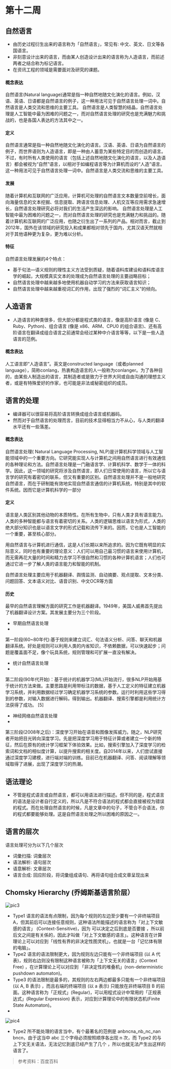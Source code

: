 # 第十二周

## 自然语言
* 由历史过程衍生出来的语言称为「自然语言」，常见有: 中文、英文、日文等各国语言。
* 非刻意设计出来的语言，而由某人创造设计出来的语言称为人造语言，而前述两者之结合称为标记语言。
* 在资讯工程的领域是需要面对及研究的课题。
#### 概念表达
自然语言(Natural language)通常是指一种自然地随文化演化的语言。例如，汉语、英语、日语都是自然语言的例子，这一种用法可见于自然语言处理一词中。自然语言是人类交流和思维的主要工具。 自然语言是人类智慧的结晶，自然语言处理是人工智能中最为困难的问题之一，而对自然语言处理的研究也是充满魅力和挑战的，也是各国人表达的方法其中之一。
#### 定义
自然语言通常是指一种自然地随文化演化的语言。汉语、英语、日语为自然语言的例子，而世界语则为人造语言，即是一种由人蓄意为某些特定目的而创造的语言。 不过，有时所有人类使用的语言（包括上述自然地随文化演化的语言，以及人造语言）都会被视为“自然”语言，以相对于如编程语言等为计算机而设的“人造”语言。这一种用法可见于自然语言处理一词中。自然语言是人类交流和思维的主要工具。
#### 发展
随着计算机和互联网的广泛应用，计算机可处理的自然语言文本数量空前增长，面向海量信息的文本挖掘、信息提取、跨语言信息处理、人机交互等应用需求急速增长，自然语言处理研究必将对我们的生活产生深远的影响。
自然语言处理是人工智能中最为困难的问题之一，而对自然语言处理的研究也是充满魅力和挑战的。随着计算机和互联网的广泛应用，也随之衍生出了一系列的产品。相对而言，截止到2012年，国外在该领域的研究投入和成果都相对领先于国内，尤其汉语天然就相对于其他语种更为复杂，更为难以分析。
#### 特征
自然语言处理发展的4个特点：
* 基于句法—语义规则的理性主义方法受到质疑，随着语料库建设和语料库语言学的崛起，大规模真实文本的处理成为自然语言处理的主要战略目标；
* 自然语言处理中越来越多地使用机器自动学习的方法来获取语言知识；
* 自然语言处理中越来越重视词汇的作用，出现了强烈的“词汇主义”的倾向。

## 人造语言
* 人造语言的种类很多，但大部分都是程式类的语言，像是高阶语言 (像是 C、Ruby、Python)、组合语言 (像是 x86、ARM、CPU0 的组合语言)、还有高阶语言在翻译成组合语言之前通常会经过某种中介语言等等，以下是一些人造语言的范例。 
#### 概念表达
人工语言即“人造语言”。英文是constructed language（或者planned language），简称conlang，热衷构造语言的人一般称为conlanger。为了各种目的，由某些人制造出的语言，其制造者或是致力于世界大同或自由沟通的理想主义者，或是有特殊爱好的作家，也可能是非法或秘密组织的成员。

## 语言的处理
* 编译器可以很容易将高阶语言转换成组合语言或机器码。
* 然而对于自然语言的处理而言，目前的技术显得相当力不从心，与人类的翻译水平还有一些落差。
#### 概念表达
自然语言处理( Natural Language Processing, NLP)是计算机科学领域与人工智能领域中的一个重要方向。它研究能实现人与计算机之间用自然语言进行有效通信的各种理论和方法。自然语言处理是一门融语言学、计算机科学、数学于一体的科学。因此，这一领域的研究将涉及自然语言，即人们日常使用的语言，所以它与语言学的研究有着密切的联系，但又有重要的区别。自然语言处理并不是一般地研究自然语言，而在于研制能有效地实现自然语言通信的计算机系统，特别是其中的软件系统。因而它是计算机科学的一部分
#### 定义
语言是人类区别其他动物的本质特性。在所有生物中，只有人类才具有语言能力。人类的多种智能都与语言有着密切的关系。人类的逻辑思维以语言为形式，人类的绝大部分知识也是以语言文字的形式记载和流传下来的。因而，它也是人工智能的一个重要，甚至核心部分。

用自然语言与计算机进行通信，这是人们长期以来所追求的。因为它既有明显的实际意义，同时也有重要的理论意义：人们可以用自己最习惯的语言来使用计算机，而无需再花大量的时间和精力去学习不很自然和习惯的各种计算机语言；人们也可通过它进一步了解人类的语言能力和智能的机制。

自然语言处理主要应用于机器翻译、舆情监测、自动摘要、观点提取、文本分类、问题回答、文本语义对比、语音识别、中文OCR等方面

#### 历史
最早的自然语言理解方面的研究工作是机器翻译。1949年，美国人威弗首先提出了机器翻译设计方案。其发展主要分为三个阶段。
* 早期自然语言处理
* 
第一阶段(60~80年代):基于规则来建立词汇、句法语义分析、问答、聊天和机器翻译系统。好处是规则可以利用人类的内省知识，不依赖数据，可以快速起步；问题是覆盖面不足，像个玩具系统，规则管理和可扩展一直没有解决。
* 统计自然语言处理
* 
第二阶段(90年代开始)：基于统计的机器学习(ML)开始流行，很多NLP开始用基于统计的方法来做。主要思路是利用带标注的数据，基于人工定义的特征建立机器学习系统，并利用数据经过学习确定机器学习系统的参数。运行时利用这些学习得到的参数，对输入数据进行解码，得到输出。机器翻译、搜索引擎都是利用统计方法获得了成功。 [5] 
* 神经网络自然语言处理
* 
第三阶段(2008年之后)：深度学习开始在语音和图像发挥威力。随之，NLP研究者开始把目光转向深度学习。先是把深度学习用于特征计算或者建立一个新的特征，然后在原有的统计学习框架下体验效果。比如，搜索引擎加入了深度学习的检索词和文档的相似度计算，以提升搜索的相关度。自2014年以来，人们尝试直接通过深度学习建模，进行端对端的训练。目前已在机器翻译、问答、阅读理解等领域取得了进展，出现了深度学习的热潮。
## 语法理论
* 不管是程式语言或自然语言，都可以用语法进行描述。但不同的是，程式语言的语法是设计者自行定义的，所以凡是不符合语法的程式都会直接被视为错误的程式。而在处理自然语言的时候，凡是文章中的句子，不管合不合语法，你的程式都要能够处理。这是自然语言处理之所以困难的原因之一。
## 语言的层次
语言处理可分为以下几个层次
* 词彙扫描: 词彙层次
* 语法解析: 语句层次
* 语意解析: 文章层次
* 语言合成: 回应阶段，将词彙组成语句、再将语句组合成文章呈现出来 
## Chomsky Hierarchy (乔姆斯基语言阶层）
![pic3](https://github.com/www-abcdefg/ai109b/blob/main/pic/12%E9%80%B1/pic3.png)
* Type1 语言的语法有点限制，因为每个规则的左边至少要有一个非终端项目 A，但其前后可以连接任意规则，这种语法所能描述的语言称为「对上下文敏感的语言」 (Context-Sensitive)，因为 可以决定之后到底是否要接 ，所以前后文之间是有关係的，因此才叫做「对上下文敏感的语言」。这种语言在计算理论上可以对应到「线性有界的非决定性图灵机」，也就是一台「记忆体有限的电脑」。
* Type2 语言的语法限制更大，因为规则左边只能有一个非终端项目 (以 A 代表)，规则右边则没有限制这种语言被称为「上下文无关的语言」(Context Free) ，在计算理论上可以对应到 「非决定性的堆叠机」(non-deterministic pushdown automaton)。
* Type3 的语法限制是最多的，其规则的左右两边都最多只能有一个非终端项目 (以 A, B 表示) ，而且右端的终端项目 (以 a 表示) 只能放在非终端项目 B 的前面。这种语言称为「正规式」(Regular)，可以用程式设计中常用的「正规表达式」(Regular Expression) 表示，对应到计算理论中的有限状态机(Finite State Automaton)。
* 
![pic4](https://github.com/www-abcdefg/ai109b/blob/main/pic/12%E9%80%B1/pic4.png)

* Type2 所不能处理的语言当中，有个最著名的范例是 anbncna_nb_nc_nan​bn​cn​ ，由于这当中 abc 三个字母必须按照顺序各出现 n 次，而 Type2 的与上下文无关语法，无法记忆到底已经产生了几个 ，所以也就无法产生出这样的语言了。

> 参考资料：百度百科
